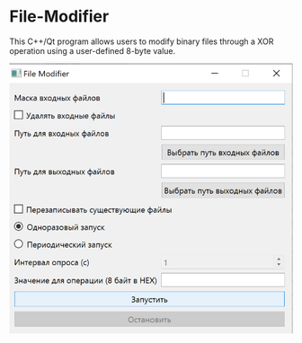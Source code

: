 # File-Modifier

This C++/Qt program allows users to modify binary files through a XOR operation using a user-defined 8-byte value.

![](assets/screenshot.png)
